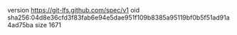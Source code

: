 version https://git-lfs.github.com/spec/v1
oid sha256:04d8e36cfd3f83fab6e94e5dae951f109b8385a95119bf0b5f51ad91a4ad75ba
size 1671
